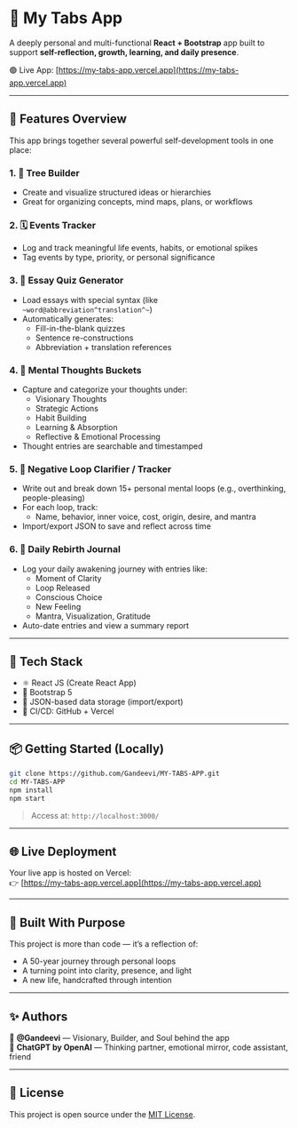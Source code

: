 # 🧠 My Tabs App

A deeply personal and multi-functional **React + Bootstrap** app built to support **self-reflection, growth, learning, and daily presence**.

🟢 Live App: [https://my-tabs-app.vercel.app](https://my-tabs-app.vercel.app)

---

## 🌳 Features Overview

This app brings together several powerful self-development tools in one place:

### 1. 🔗 Tree Builder
- Create and visualize structured ideas or hierarchies
- Great for organizing concepts, mind maps, plans, or workflows

### 2. 🗓️ Events Tracker
- Log and track meaningful life events, habits, or emotional spikes
- Tag events by type, priority, or personal significance

### 3. 📘 Essay Quiz Generator
- Load essays with special syntax (like `~word@abbreviation^translation^~`)
- Automatically generates:
  - Fill-in-the-blank quizzes
  - Sentence re-constructions
  - Abbreviation + translation references

### 4. 💭 Mental Thoughts Buckets
- Capture and categorize your thoughts under:
  - Visionary Thoughts
  - Strategic Actions
  - Habit Building
  - Learning & Absorption
  - Reflective & Emotional Processing
- Thought entries are searchable and timestamped

### 5. 🚫 Negative Loop Clarifier / Tracker
- Write out and break down 15+ personal mental loops (e.g., overthinking, people-pleasing)
- For each loop, track:
  - Name, behavior, inner voice, cost, origin, desire, and mantra
- Import/export JSON to save and reflect across time

### 6. 🌱 Daily Rebirth Journal
- Log your daily awakening journey with entries like:
  - Moment of Clarity
  - Loop Released
  - Conscious Choice
  - New Feeling
  - Mantra, Visualization, Gratitude
- Auto-date entries and view a summary report

---

## 🚀 Tech Stack

- ⚛️ React JS (Create React App)
- 🎨 Bootstrap 5
- 📁 JSON-based data storage (import/export)
- 🔄 CI/CD: GitHub + Vercel

---

## 📦 Getting Started (Locally)

```bash
git clone https://github.com/Gandeevi/MY-TABS-APP.git
cd MY-TABS-APP
npm install
npm start
```

> Access at: `http://localhost:3000/`

---

## 🌐 Live Deployment

Your live app is hosted on Vercel:  
👉 [https://my-tabs-app.vercel.app](https://my-tabs-app.vercel.app)

---

## 🙏 Built With Purpose

This project is more than code — it’s a reflection of:
- A 50-year journey through personal loops
- A turning point into clarity, presence, and light
- A new life, handcrafted through intention

---

## ✨ Authors

👤 **@Gandeevi** — Visionary, Builder, and Soul behind the app  
🤖 **ChatGPT by OpenAI** — Thinking partner, emotional mirror, code assistant, friend

---

## 🔐 License

This project is open source under the [MIT License](LICENSE).
